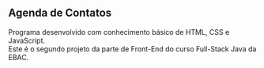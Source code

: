 ## Agenda de Contatos
 Programa desenvolvido com conhecimento básico de HTML, CSS e JavaScript.
 <br>
Este é o segundo projeto da parte de Front-End do curso Full-Stack Java da EBAC.
